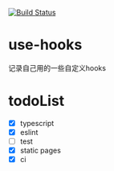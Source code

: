 [![Build Status](https://www.travis-ci.org/n1cy/use-hooks.svg?branch=master)](https://www.travis-ci.org/n1cy/use-hooks)
# use-hooks 
记录自己用的一些自定义hooks

# todoList
- [x] typescript  
- [x] eslint   
- [ ] test  
- [x] static pages  
- [x] ci